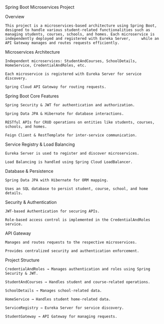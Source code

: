Spring Boot Microservices Project

Overview

	This project is a microservices-based architecture using Spring Boot, designed to handle various student-related functionalities such as managing students, courses, schools, and homes. Each microservice is independently deployed and registered with Eureka Server, 	while an API Gateway manages and routes requests efficiently.



Microservices Architecture

	Independent microservices: StudentAndCourses, SchoolDetails, HomeService, CredentialAndRoles, etc.

	Each microservice is registered with Eureka Server for service discovery.

	Spring Cloud API Gateway for routing requests.

Spring Boot Core Features

	Spring Security & JWT for authentication and authorization.

	Spring Data JPA & Hibernate for database interactions.

	RESTful APIs for CRUD operations on entities like students, courses, schools, and homes.
	
	Feign Client & RestTemplate for inter-service communication.

Service Registry & Load Balancing

	Eureka Server is used to register and discover microservices.

	Load Balancing is handled using Spring Cloud LoadBalancer.

Database & Persistence

	Spring Data JPA with Hibernate for ORM mapping.
	
	Uses an SQL database to persist student, course, school, and home details.

Security & Authentication

	JWT-based Authentication for securing APIs.

	Role-based access control is implemented in the CredentialAndRoles service.

API Gateway

	Manages and routes requests to the respective microservices.

	Provides centralized security and authentication enforcement.


Project Structure

	CredentialAndRoles → Manages authentication and roles using Spring Security & JWT.

	StudentAndCourses → Handles student and course-related operations.

	SchoolDetails → Manages school-related data.

	HomeService → Handles student home-related data.

	ServiceRegistry → Eureka Server for service discovery.

	StudentGateway → API Gateway for managing requests.
